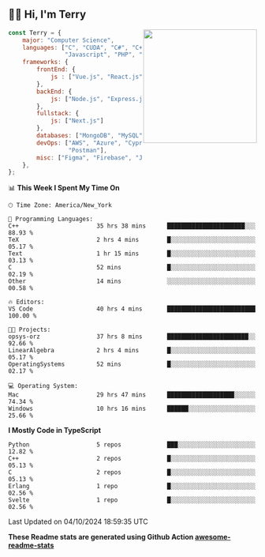<h2>👋🏻 Hi, I'm Terry</h2>

<img align='right' src="https://media.giphy.com/media/fkZukR450RQ1qnGaq9/giphy.gif" width="230">

```javascript
const Terry = {
    major: "Computer Science",
    languages: ["C", "CUDA", "C#", "C++", "Go", "Java",
                "Javascript", "PHP", "Python", "SQL", "Typescript"],
    frameworks: {
        frontEnd: {
            js : ["Vue.js", "React.js"],
        },
        backEnd: {
            js: ["Node.js", "Express.js"],
        },
        fullstack: {
            js: ["Next.js"]
        },
        databases: ["MongoDB", "MySQL", "PostgreSQL"],
        devOps: ["AWS", "Azure", "Cypress", "Docker🐳", "Git", "Playwright",
                 "Postman"],
        misc: ["Figma", "Firebase", "Jira", "LaTeX"]
    },
};
```
<!--START_SECTION:waka-->
📊 **This Week I Spent My Time On** 

```text
🕑︎ Time Zone: America/New_York

💬 Programming Languages: 
C++                      35 hrs 38 mins      ██████████████████████░░░   88.93 % 
TeX                      2 hrs 4 mins        █░░░░░░░░░░░░░░░░░░░░░░░░   05.17 % 
Text                     1 hr 15 mins        █░░░░░░░░░░░░░░░░░░░░░░░░   03.13 % 
C                        52 mins             █░░░░░░░░░░░░░░░░░░░░░░░░   02.19 % 
Other                    14 mins             ░░░░░░░░░░░░░░░░░░░░░░░░░   00.58 % 

🔥 Editors: 
VS Code                  40 hrs 4 mins       █████████████████████████   100.00 % 

🐱‍💻 Projects: 
opsys-orz                37 hrs 8 mins       ███████████████████████░░   92.66 % 
LinearAlgebra            2 hrs 4 mins        █░░░░░░░░░░░░░░░░░░░░░░░░   05.17 % 
OperatingSystems         52 mins             █░░░░░░░░░░░░░░░░░░░░░░░░   02.17 % 

💻 Operating System: 
Mac                      29 hrs 47 mins      ███████████████████░░░░░░   74.34 % 
Windows                  10 hrs 16 mins      ██████░░░░░░░░░░░░░░░░░░░   25.66 % 
```

**I Mostly Code in TypeScript** 

```text
Python                   5 repos             ███░░░░░░░░░░░░░░░░░░░░░░   12.82 % 
C++                      2 repos             █░░░░░░░░░░░░░░░░░░░░░░░░   05.13 % 
C                        2 repos             █░░░░░░░░░░░░░░░░░░░░░░░░   05.13 % 
Erlang                   1 repo              █░░░░░░░░░░░░░░░░░░░░░░░░   02.56 % 
Svelte                   1 repo              █░░░░░░░░░░░░░░░░░░░░░░░░   02.56 % 
```




 Last Updated on 04/10/2024 18:59:35 UTC
<!--END_SECTION:waka-->

**These Readme stats are generated using Github Action [awesome-readme-stats](https://github.com/anmol098/waka-readme-stats)**
